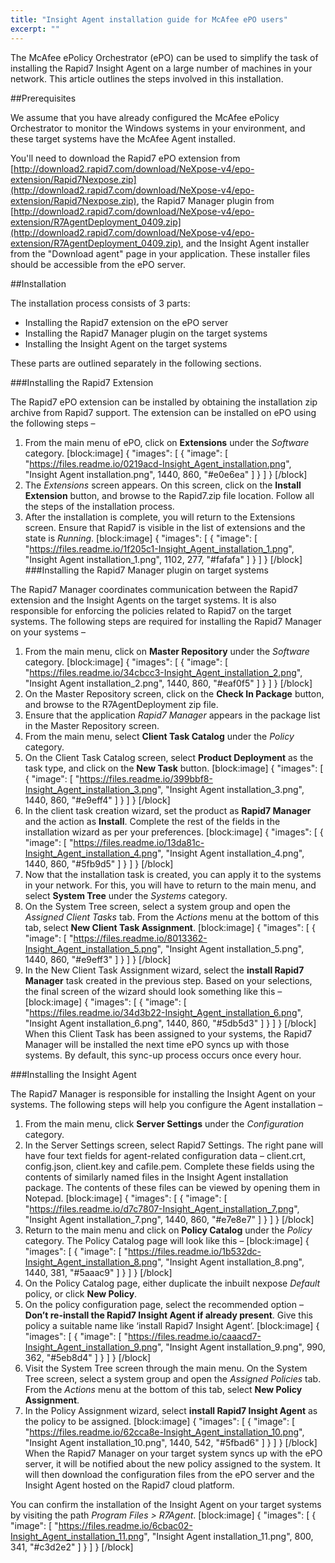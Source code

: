 ```yaml
---
title: "Insight Agent installation guide for McAfee ePO users"
excerpt: ""
---
```

The McAfee ePolicy Orchestrator (ePO) can be used to simplify the task of installing the Rapid7 Insight Agent on a large number of machines in your network. This article outlines the steps involved in this installation.

##Prerequisites

We assume that you have already configured the McAfee ePolicy Orchestrator to monitor the Windows systems in your environment, and these target systems have the McAfee Agent installed.

You'll need to download the Rapid7 ePO extension from [http://download2.rapid7.com/download/NeXpose-v4/epo-extension/Rapid7Nexpose.zip](http://download2.rapid7.com/download/NeXpose-v4/epo-extension/Rapid7Nexpose.zip), the Rapid7 Manager plugin from [http://download2.rapid7.com/download/NeXpose-v4/epo-extension/R7AgentDeployment_0409.zip](http://download2.rapid7.com/download/NeXpose-v4/epo-extension/R7AgentDeployment_0409.zip), and the Insight Agent installer from the "Download agent" page in your application. These installer files should be accessible from the ePO server.

##Installation

The installation process consists of 3 parts:
* Installing the Rapid7 extension on the ePO server
* Installing the Rapid7 Manager plugin on the target systems
* Installing the Insight Agent on the target systems

These parts are outlined separately in the following sections.

###Installing the Rapid7 Extension

The Rapid7 ePO extension can be installed by obtaining the installation zip archive from Rapid7 support. The extension can be installed on ePO using the following steps –

1. From the main menu of ePO, click on **Extensions** under the _Software_ category.
[block:image]
{
  "images": [
    {
      "image": [
        "https://files.readme.io/0219acd-Insight_Agent_installation.png",
        "Insight Agent installation.png",
        1440,
        860,
        "#e0e6ea"
      ]
    }
  ]
}
[/block]
2. The _Extensions_ screen appears. On this screen, click on the **Install Extension** button, and browse to the Rapid7.zip file location. Follow all the steps of the installation process.
3. After the installation is complete, you will return to the Extensions screen. Ensure that Rapid7 is visible in the list of extensions and the state is _Running_.
[block:image]
{
  "images": [
    {
      "image": [
        "https://files.readme.io/1f205c1-Insight_Agent_installation_1.png",
        "Insight Agent installation_1.png",
        1102,
        277,
        "#fafafa"
      ]
    }
  ]
}
[/block]
###Installing the Rapid7 Manager plugin on target systems

The Rapid7 Manager coordinates communication between the Rapid7 extension and the Insight Agents on the target systems. It is also responsible for enforcing the policies related to Rapid7 on the target systems. The following steps are required for installing the Rapid7 Manager on your systems –

1. From the main menu, click on **Master Repository** under the _Software_ category.
[block:image]
{
  "images": [
    {
      "image": [
        "https://files.readme.io/34cbcc3-Insight_Agent_installation_2.png",
        "Insight Agent installation_2.png",
        1440,
        860,
        "#eaf0f5"
      ]
    }
  ]
}
[/block]
2. On the Master Repository screen, click on the **Check In Package** button, and browse to the R7AgentDeployment zip file.
3. Ensure that the application _Rapid7 Manager_ appears in the package list in the Master Repository screen.
4. From the main menu, select **Client Task Catalog** under the _Policy_ category.
5. On the Client Task Catalog screen, select **Product Deployment** as the task type, and click on the **New Task** button.
[block:image]
{
  "images": [
    {
      "image": [
        "https://files.readme.io/399bbf8-Insight_Agent_installation_3.png",
        "Insight Agent installation_3.png",
        1440,
        860,
        "#e9eff4"
      ]
    }
  ]
}
[/block]
6. In the client task creation wizard, set the product as **Rapid7 Manager** and the action as **Install**. Complete the rest of the fields in the installation wizard as per your preferences.
[block:image]
{
  "images": [
    {
      "image": [
        "https://files.readme.io/13da81c-Insight_Agent_installation_4.png",
        "Insight Agent installation_4.png",
        1440,
        860,
        "#5fb9d5"
      ]
    }
  ]
}
[/block]
7. Now that the installation task is created, you can apply it to the systems in your network. For this, you will have to return to the main menu, and select **System Tree** under the _Systems_ category.
8. On the System Tree screen, select a system group and open the _Assigned Client Tasks_ tab. From the _Actions_ menu at the bottom of this tab, select **New Client Task Assignment**.
[block:image]
{
  "images": [
    {
      "image": [
        "https://files.readme.io/8013362-Insight_Agent_installation_5.png",
        "Insight Agent installation_5.png",
        1440,
        860,
        "#e9eff3"
      ]
    }
  ]
}
[/block]
9. In the New Client Task Assignment wizard, select the **install Rapid7 Manager** task created in the previous step. Based on your selections, the final screen of the wizard should look something like this – 
[block:image]
{
  "images": [
    {
      "image": [
        "https://files.readme.io/34d3b22-Insight_Agent_installation_6.png",
        "Insight Agent installation_6.png",
        1440,
        860,
        "#5db5d3"
      ]
    }
  ]
}
[/block]
When this Client Task has been assigned to your systems, the Rapid7 Manager will be installed the next time ePO syncs up with those systems. By default, this sync-up process occurs once every hour.

###Installing the Insight Agent

The Rapid7 Manager is responsible for installing the Insight Agent on your systems. The following steps will help you configure the Agent installation –

1. From the main menu, click **Server Settings** under the _Configuration_ category.
2. In the Server Settings screen, select Rapid7 Settings. The right pane will have four text fields for agent-related configuration data – client.crt, config.json, client.key and cafile.pem. Complete these fields using the contents of similarly named files in the Insight Agent installation package. The contents of these files can be viewed by opening them in Notepad. 
[block:image]
{
  "images": [
    {
      "image": [
        "https://files.readme.io/d7c7807-Insight_Agent_installation_7.png",
        "Insight Agent installation_7.png",
        1440,
        860,
        "#e7e8e7"
      ]
    }
  ]
}
[/block]
3. Return to the main menu and click on **Policy Catalog** under the _Policy_ category. The Policy Catalog page will look like this – 
[block:image]
{
  "images": [
    {
      "image": [
        "https://files.readme.io/1b532dc-Insight_Agent_installation_8.png",
        "Insight Agent installation_8.png",
        1440,
        381,
        "#5aaac9"
      ]
    }
  ]
}
[/block]
4. On the Policy Catalog page, either duplicate the inbuilt nexpose _Default_ policy, or click **New Policy**.
5. On the policy configuration page, select the recommended option – **Don’t re-install the Rapid7 Insight Agent if already present**. Give this policy a suitable name like ‘install Rapid7 Insight Agent’. 
[block:image]
{
  "images": [
    {
      "image": [
        "https://files.readme.io/caaacd7-Insight_Agent_installation_9.png",
        "Insight Agent installation_9.png",
        990,
        362,
        "#5eb8d4"
      ]
    }
  ]
}
[/block]
6. Visit the System Tree screen through the main menu. On the System Tree screen, select a system group and open the _Assigned Policies_ tab. From the _Actions_ menu at the bottom of this tab, select **New Policy Assignment**.
7. In the Policy Assignment wizard, select **install Rapid7 Insight Agent** as the policy to be assigned. 
[block:image]
{
  "images": [
    {
      "image": [
        "https://files.readme.io/62cca8e-Insight_Agent_installation_10.png",
        "Insight Agent installation_10.png",
        1440,
        542,
        "#5fbad6"
      ]
    }
  ]
}
[/block]
When the Rapid7 Manager on your target system syncs up with the ePO server, it will be notified about the new policy assigned to the system. It will then download the configuration files from the ePO server and the Insight Agent hosted on the Rapid7 cloud platform.

You can confirm the installation of the Insight Agent on your target systems by visiting the path _Program Files > R7Agent_.
[block:image]
{
  "images": [
    {
      "image": [
        "https://files.readme.io/6cbac02-Insight_Agent_installation_11.png",
        "Insight Agent installation_11.png",
        800,
        341,
        "#c3d2e2"
      ]
    }
  ]
}
[/block]